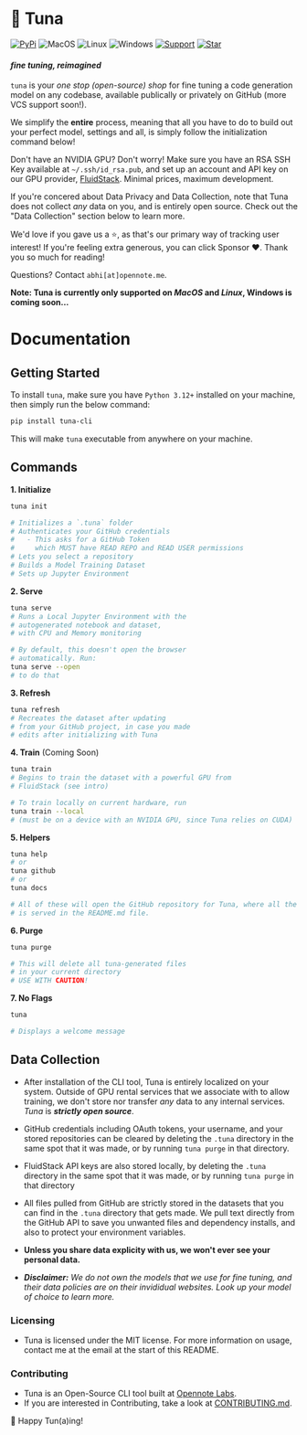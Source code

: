 # 🎣 Tuna

[![PyPi](https://img.shields.io/pypi/v/tuna-cli)](https://pypi.org/project/tuna-cli/)
![MacOS](https://img.shields.io/badge/MacOS-passing-dark_green.svg)
![Linux](https://img.shields.io/badge/Linux-passing-dark_green.svg)
![Windows](https://img.shields.io/badge/Windows-coming_soon-yellow.svg)
[![Support](https://img.shields.io/badge/KoFi-☕-black.svg)](https://ko-fi.com/abhiarya)
[![Star](https://img.shields.io/badge/Give_us_a_Star_on_GitHub!-purple.svg)](https://github.com/abhi-arya1/tuna)

#### _fine tuning, reimagined_

`tuna` is your _one stop (open-source) shop_ for fine tuning a code generation model on any codebase, available publically or privately on GitHub (more VCS support soon!).

We simplify the **entire** process, meaning that all you have to do to build out your perfect model, settings and all, is simply follow the initialization command below!

Don't have an NVIDIA GPU? Don't worry! Make sure you have an RSA SSH Key available at `~/.ssh/id_rsa.pub`, and set up an account and API key on our GPU provider, [FluidStack](https://fluidstack.io). Minimal prices, maximum development.

If you're concered about Data Privacy and Data Collection, note that Tuna does not collect _any_ data on you, and is entirely open source. Check out the "Data Collection" section below to learn more.

We'd love if you gave us a ⭐, as that's our primary way of tracking user interest! If you're feeling extra generous, you can click Sponsor ❤️. Thank you so much for reading!

Questions? Contact `abhi[at]opennote.me`.

**Note: Tuna is currently only supported on _MacOS_ and _Linux_, Windows is coming soon...**

# Documentation

## Getting Started

To install `tuna`, make sure you have `Python 3.12+` installed on your machine, then simply run the below command:

```bash
pip install tuna-cli
```

This will make `tuna` executable from anywhere on your machine.

## Commands

**1. Initialize**

```bash
tuna init

# Initializes a `.tuna` folder
# Authenticates your GitHub credentials
#   - This asks for a GitHub Token
#     which MUST have READ REPO and READ USER permissions
# Lets you select a repository
# Builds a Model Training Dataset
# Sets up Jupyter Environment
```

**2. Serve**

```bash
tuna serve
# Runs a Local Jupyter Environment with the
# autogenerated notebook and dataset,
# with CPU and Memory monitoring

# By default, this doesn't open the browser
# automatically. Run:
tuna serve --open
# to do that
```

**3. Refresh**

```bash
tuna refresh
# Recreates the dataset after updating
# from your GitHub project, in case you made
# edits after initializing with Tuna
```

<!-- 4. Edit

```bash
tuna --edit
# Edits the Tuna notebook in your
# .tuna directory
``` -->

**4. Train** (Coming Soon)

```bash
tuna train
# Begins to train the dataset with a powerful GPU from
# FluidStack (see intro)

# To train locally on current hardware, run
tuna train --local
# (must be on a device with an NVIDIA GPU, since Tuna relies on CUDA)
```

**5. Helpers**

```bash
tuna help
# or
tuna github
# or
tuna docs

# All of these will open the GitHub repository for Tuna, where all the documentation
# is served in the README.md file.
```

**6. Purge**

```bash
tuna purge

# This will delete all tuna-generated files
# in your current directory
# USE WITH CAUTION!
```

**7. No Flags**

```bash
tuna

# Displays a welcome message
```

## Data Collection

- After installation of the CLI tool, Tuna is entirely localized on your system. Outside of GPU rental services that we associate with to allow training, we don't store nor transfer _any_ data to any internal services. _Tuna_ is **_strictly open source_**.

- GitHub credentials including OAuth tokens, your username, and your stored repositories can be cleared by deleting the `.tuna` directory in the same spot that it was made, or by running `tuna purge` in that directory.

- FluidStack API keys are also stored locally, by deleting the `.tuna` directory in the same spot that it was made, or by running `tuna purge` in that directory

- All files pulled from GitHub are strictly stored in the datasets that you can find in the `.tuna` directory that gets made. We pull text directly from the GitHub API to save you unwanted files and dependency installs, and also to protect your environment variables.

- **Unless you share data explicity with us, we won't ever see your personal data.**

- _**Disclaimer:** We do not own the models that we use for fine tuning, and their data policies are on their invididual websites. Look up your model of choice to learn more._

### Licensing

- Tuna is licensed under the MIT license. For more information on usage, contact me at the email at the start of this README.

### Contributing

- Tuna is an Open-Source CLI tool built at [Opennote Labs](https://www.linkedin.com/company/opennote/).
- If you are interested in Contributing, take a look at [CONTRIBUTING.md](https://github.com/abhi-arya1/tuna/blob/main/CONTRIBUTING.md).

🎣 Happy Tun(a)ing!
